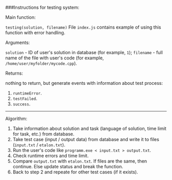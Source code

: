 ###Instructions for testing system:

Main function:

`testing(solution, filename)`
File `index.js` contains example of using this function with error handling.

Arguments:

`solution` - ID of user's solution in database (for example, `1`);
`filename` - full name of the file with user's code (for example, `/home/user/myfolder/mycode.cpp`).

Returns:

nothing to return, but generate events with information about test process:

1. `runtimeError`.
2. `testFailed`.
3. `success`.

***

Algorithm:

1. Take information about solution and task (language of solution, time limit for task, etc.) from database.
2. Take test case (input / output data) from database and write it to files (`input.txt` / `etalon.txt`).
3. Run the user's code like `programm.exe < input.txt > output.txt`.
4. Check runtime errors and time limit.
5. Compare `output.txt` with `etalon.txt`. If files are the same, then continue. Else update status and break the function.
6. Back to step 2 and repeate for other test cases (if it exists).